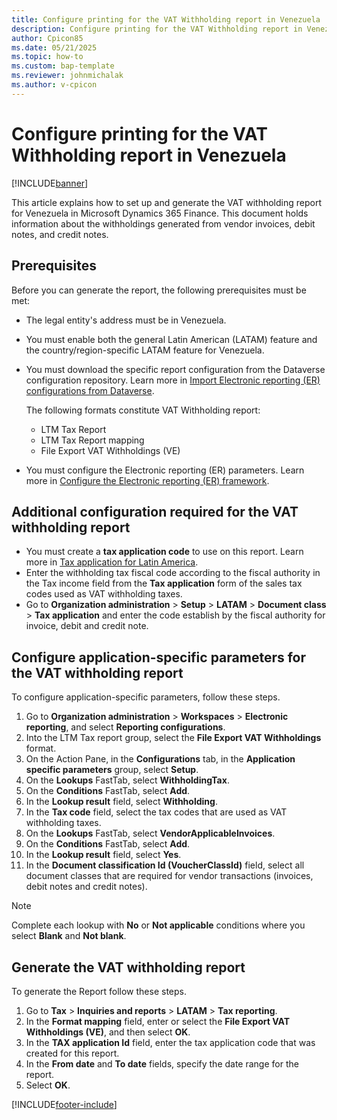 ```yaml
---
title: Configure printing for the VAT Withholding report in Venezuela
description: Configure printing for the VAT Withholding report in Venezuela
author: Cpicon85
ms.date: 05/21/2025
ms.topic: how-to
ms.custom: bap-template
ms.reviewer: johnmichalak
ms.author: v-cpicon
---
```


# Configure printing for the VAT Withholding report in Venezuela

[!INCLUDE[banner](../../includes/banner.md)]

This article explains how to set up and generate the VAT withholding report for Venezuela in Microsoft Dynamics 365 Finance.
This document holds information about the withholdings generated from vendor invoices, debit notes, and credit notes.

## Prerequisites

Before you can generate the report, the following prerequisites must be met:

* The legal entity's address must be in Venezuela.
* You must enable both the general Latin American (LATAM) feature and the country/region-specific LATAM feature for Venezuela.
* You must download the specific report configuration from the Dataverse configuration repository. Learn more in [Import Electronic reporting (ER) configurations from Dataverse](gsw-import-er-config-dataverse.md).

    The following formats constitute VAT Withholding report:
    - LTM Tax Report
    - LTM Tax Report mapping
    - File Export VAT Withholdings (VE)
   
* You must configure the Electronic reporting (ER) parameters. Learn more in [Configure the Electronic reporting (ER) framework](electronic-reporting-er-configure-parameters.md).

## Additional configuration required for the VAT withholding report

* You must create a **tax application code** to use on this report. Learn more in [Tax application for Latin America](ltm-core-tax-application).
* Enter the withholding tax fiscal code according to the fiscal authority in the Tax income field from the **Tax application** form of the sales tax codes used as VAT withholding taxes.
* Go to **Organization administration** \> **Setup** \> **LATAM** \> **Document class** \> **Tax application** and enter the code establish by the fiscal authority for invoice, debit and credit note.


## Configure application-specific parameters for the VAT withholding report

To configure application-specific parameters, follow these steps.

1. Go to **Organization administration** \> **Workspaces** \> **Electronic reporting**, and select **Reporting configurations**.
1. Into the LTM Tax report group, select the **File Export VAT Withholdings** format. 
1. On the Action Pane, in the **Configurations** tab, in the **Application specific parameters** group, select **Setup**.
1. On the **Lookups** FastTab, select **WithholdingTax**.
1. On the **Conditions** FastTab, select **Add**.
1. In the **Lookup result** field, select **Withholding**.
1. In the **Tax code** field, select the tax codes that are used as VAT withholding taxes.
1. On the **Lookups** FastTab, select **VendorApplicableInvoices**.
1. On the **Conditions** FastTab, select **Add**.
1. In the **Lookup result** field, select **Yes**.
1. In the **Document classification Id (VoucherClassId)** field, select all document classes that are required for vendor transactions (invoices, debit notes and credit notes).
> [!NOTE]
> Complete each lookup with **No** or **Not applicable** conditions where you select **Blank** and **Not blank**.


## Generate the VAT withholding report

To generate the Report follow these steps.

1. Go to **Tax** \> **Inquiries and reports** \> **LATAM** \> **Tax reporting**.
1. In the **Format mapping** field, enter or select the **File Export VAT Withholdings (VE)**, and then select **OK**.
1. In the **TAX application Id** field, enter the tax application code that was created for this report.
1. In the **From date** and **To date** fields, specify the date range for the report.
1. Select **OK**.

[!INCLUDE[footer-include](../../../includes/footer-banner.md)]
